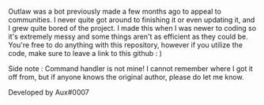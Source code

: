 Outlaw was a bot previously made a few months ago to appeal to communities. I never quite got around to finishing it or even updating it, and I grew quite bored of the project. 
I made this when I was newer to coding so it's extremely messy and some things aren't as efficient as they could be. You're free to do anything with this repository, however if you
utilize the code, make sure to leave a link to this github : )

Side note : Command handler is not mine! I cannot remember where I got it off from, but if anyone knows the original author, please do let me know.

Developed by Aux#0007
